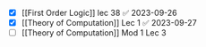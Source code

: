 
- [x] [[First Order Logic]] lec 38 ✅ 2023-09-26
- [x] [[Theory of Computation]] Lec 1 ✅ 2023-09-27
- [ ] [[Theory of Computation]] Mod 1 Lec 3